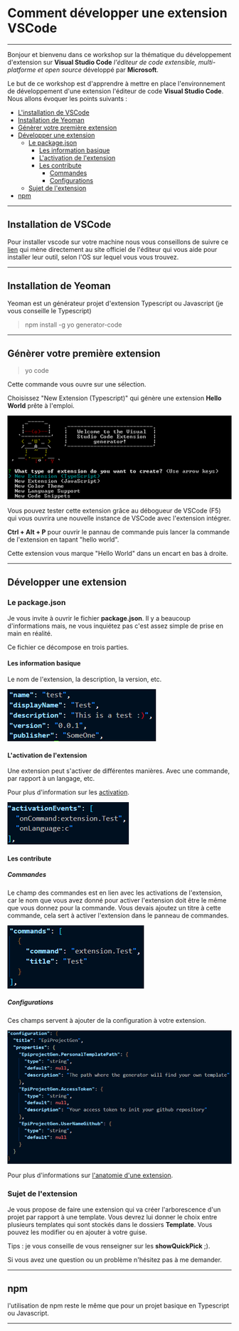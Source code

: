 # Comment développer une extension VSCode

---

Bonjour et bienvenu dans ce workshop sur la thématique du développement d'extension sur **Visual Studio Code** _l'éditeur de code extensible, multi-platforme et open source_ développé par **Microsoft**.

Le but de ce workshop est d'apprendre à mettre en place l'environnement de développement d'une extension l'éditeur de code **Visual Studio Code**.
Nous allons évoquer les points suivants :

- [L'installation de VSCode](#Installation-de-VSCode)
- [Installation de Yeoman](#Installation-de-Yeoman)
- [Génèrer votre première extension](#Génèrer-votre-première-extension)
- [Développer une extension](#Développer-une-extension)
  - [Le package.json](#Le-package.json)
    - [Les information basique](#Les-information-basique)
    - [L'activation de l'extension](#L'activation-de-l'extension)
    - [Les contribute](#Les-contribute)
      - [Commandes](#Commandes)
      - [Configurations](#Configurations)
  - [Sujet de l'extension](#Sujet-de-l'extension)
- [npm](#npm)

---

## Installation de VSCode

Pour installer vscode sur votre machine nous vous conseillons de suivre ce [lien](https://code.visualstudio.com/download) qui mène directement au site officiel de l'éditeur qui vous aide pour installer leur outil, selon l'OS sur lequel vous vous trouvez.

---

## Installation de Yeoman

Yeoman est un générateur projet d'extension Typescript ou Javascript (je vous conseille le Typescript)

> npm install -g yo generator-code

---

## Génèrer votre première extension

> yo code

Cette commande vous ouvre sur une sélection.

Choisissez "New Extension (Typescript)" qui génère une extension **Hello World** prête à l'emploi.

![yeoman](images/yocode.png)

Vous pouvez tester cette extension grâce au débogueur de VSCode (F5) qui vous ouvrira une nouvelle instance de VSCode avec l'extension intégrer.

**Ctrl + Alt + P** pour ouvrir le pannau de commande puis lancer la commande de l'extension en tapant "hello world".

Cette extension vous marque "Hello World" dans un encart en bas à droite.

---

## Développer une extension

### Le package.json

Je vous invite à ouvrir le fichier **package.json**. Il y a beaucoup d'informations mais, ne vous inquiétez pas c'est assez simple de prise en main en réalité.

Ce fichier ce décompose en trois parties.

#### Les information basique

Le nom de l'extension, la description, la version, etc.

![IDs](images/IDs.PNG)

#### L'activation de l'extension

Une extension peut s'activer de différentes manières. Avec une commande, par rapport à un langage, etc.

Pour plus d'information sur les [activation](https://code.visualstudio.com/api/references/activation-events).

![activators](images/Activators.PNG)

#### Les contribute

##### Commandes

Le champ des commandes est en lien avec les activations de l'extension, car le nom que vous avez donné pour activer l'extension doit être le même que vous donnez pour la commande. Vous devais ajoutez un titre à cette commande, cela sert à activer l'extension dans le panneau de commandes.

![Commands](images/Commands.PNG)

##### Configurations

Ces champs servent à ajouter de la configuration à votre extension.

![Configuration](images/Configuration.PNG)

Pour plus d'informations sur [l'anatomie d'une extension](https://code.visualstudio.com/api/get-started/extension-anatomy).

### Sujet de l'extension

Je vous propose de faire une extension qui va créer l'arborescence d'un projet par rapport à une template. Vous devrez lui donner le choix entre plusieurs templates qui sont stockés dans le dossiers **Template**. Vous pouvez les modifier ou en ajouter à votre guise.

Tips : je vous conseille de vous renseigner sur les **showQuickPick** ;).

Si vous avez une question ou un problème n'hésitez pas à me demander.

---

## npm

l'utilisation de npm reste le même que pour un projet basique en Typescript ou Javascript.

---
